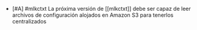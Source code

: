 - [#A] #mlkctxt La próxima versión de [[mlkctxt]] debe ser capaz de leer archivos de configuración alojados en Amazon S3 para tenerlos centralizados